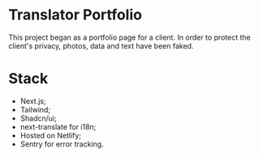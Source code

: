 # Translator Portfolio

This project began as a portfolio page for a client. In order to protect the client's privacy, photos, data and text have been faked.

# Stack

- Next.js;
- Tailwind;
- Shadcn/ui;
- next-translate for i18n;
- Hosted on Netlify;
- Sentry for error tracking.
